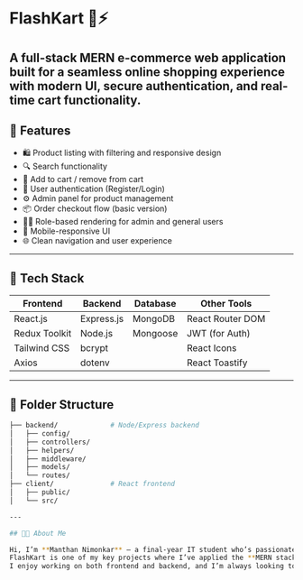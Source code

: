 
# FlashKart 🛒⚡

A full-stack MERN e-commerce web application built for a seamless online shopping experience with modern UI, secure authentication, and real-time cart functionality.
---

## 🚀 Features

- 🛍️ Product listing with filtering and responsive design
- 🔍 Search functionality
- 🧺 Add to cart / remove from cart
- 👤 User authentication (Register/Login)
- ⚙️ Admin panel for product management
- 📦 Order checkout flow (basic version)
- 🧑‍💻 Role-based rendering for admin and general users
- 📱 Mobile-responsive UI
- 🌐 Clean navigation and user experience

---
## 🔧 Tech Stack

| Frontend       | Backend        | Database | Other Tools        |
|----------------|----------------|----------|--------------------|
| React.js       | Express.js     | MongoDB  | React Router DOM   |
| Redux Toolkit  | Node.js        | Mongoose | JWT (for Auth)     |
| Tailwind CSS   | bcrypt         |          | React Icons        |
| Axios          | dotenv         |          | React Toastify     |

---

## 📁 Folder Structure

```bash
├── backend/             # Node/Express backend
│   ├── config/
│   ├── controllers/
│   ├── helpers/
│   ├── middleware/
│   ├── models/
│   └── routes/  
├── client/              # React frontend
│   ├── public/
│   └── src/

---

## 👨‍💻 About Me

Hi, I’m **Manthan Nimonkar** – a final-year IT student who’s passionate about full-stack web development.
FlashKart is one of my key projects where I’ve applied the **MERN stack** to build a complete e-commerce application — from user authentication and product management to cart flow and responsive UI.
I enjoy working on both frontend and backend, and I’m always looking to improve my skills by building practical, scalable web apps.  

